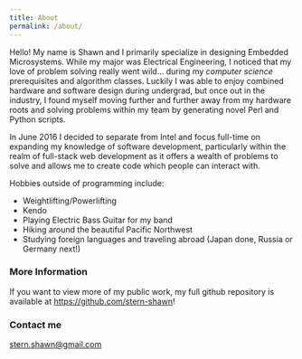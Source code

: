 ```yaml
---
title: About
permalink: /about/
---
```


Hello! My name is Shawn and I primarily specialize in designing Embedded Microsystems. While my major was Electrical Engineering, I noticed that my love of problem solving really went wild... during my _computer science_ prerequisites and algorithm classes. Luckily I was able to enjoy combined hardware and software design during undergrad, but once out in the industry, I found myself moving further and further away from my hardware roots and solving problems within my team by generating novel Perl and Python scripts.

In June 2016 I decided to separate from Intel and focus full-time on expanding my knowledge of software development, particularly within the realm of full-stack web development as it offers a wealth of problems to solve and allows me to create code which people can interact with.

Hobbies outside of programming include:

- Weightlifting/Powerlifting
- Kendo
- Playing Electric Bass Guitar for my band
- Hiking around the beautiful Pacific Northwest
- Studying foreign languages and traveling abroad (Japan done, Russia or Germany next!)

### More Information

If you want to view more of my public work, my full github repository is available at <https://github.com/stern-shawn>!

### Contact me

[stern.shawn@gmail.com](mailto:stern.shawn@gmail.com)
